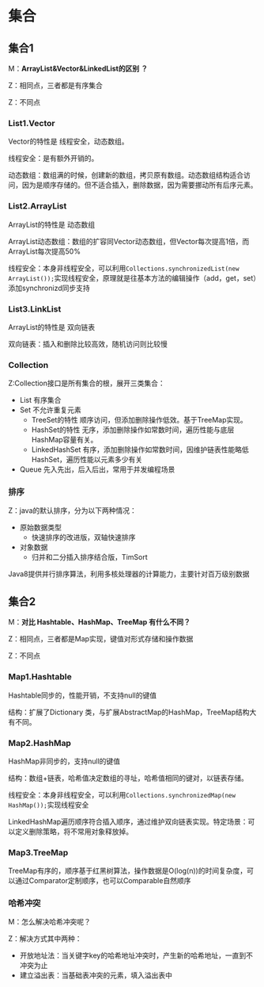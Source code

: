 # 集合

## 集合1

M：**ArrayList&Vector&LinkedList的区别 ？**

Z：相同点，三者都是有序集合

Z：不同点

### List1.Vector

Vector的特性是 线程安全，动态数组。

线程安全：是有额外开销的。

动态数组：数组满的时候，创建新的数组，拷贝原有数组。动态数组结构适合访问，因为是顺序存储的。但不适合插入，删除数据，因为需要挪动所有后序元素。

### List2.ArrayList

ArrayList的特性是 动态数组

ArrayList动态数组：数组的扩容同Vector动态数组，但Vector每次提高1倍，而ArrayList每次提高50%

线程安全：本身非线程安全，可以利用``Collections.synchronizedList(new ArrayList());``实现线程安全，原理就是往基本方法的编辑操作（add，get，set）添加synchronizd同步支持

### List3.LinkList

ArrayList的特性是 双向链表  

双向链表：插入和删除比较高效，随机访问则比较慢

### Collection

Z:Collection接口是所有集合的根，展开三类集合：

- List	有序集合
- Set 不允许重复元素
  - TreeSet的特性 顺序访问，但添加删除操作低效。基于TreeMap实现。
  - HashSet的特性 无序，添加删除操作如常数时间，遍历性能与底层HashMap容量有关。
  - LinkedHashSet 有序，添加删除操作如常数时间，因维护链表性能略低HashSet，遍历性能以元素多少有关
- Queue 先入先出，后入后出，常用于并发编程场景

### 排序

Z：java的默认排序，分为以下两种情况：

- 原始数据类型
  - 快速排序的改进版，双轴快速排序
- 对象数据
  - 归并和二分插入排序结合版，TimSort

Java8提供并行排序算法，利用多核处理器的计算能力，主要针对百万级别数据

## 集合2

M：**对比 Hashtable、HashMap、TreeMap 有什么不同？**  

Z：相同点，三者都是Map实现，键值对形式存储和操作数据

Z：不同点

### Map1.Hashtable

Hashtable同步的，性能开销，不支持null的键值

结构：扩展了Dictionary 类，与扩展AbstractMap的HashMap，TreeMap结构大有不同。

### Map2.HashMap

HashMap非同步的，支持null的键值

结构：数组+链表，哈希值决定数组的寻址，哈希值相同的键对，以链表存储。

线程安全：本身非线程安全，可以利用``Collections.synchronizedMap(new HashMap());``实现线程安全

LinkedHashMap遍历顺序符合插入顺序，通过维护双向链表实现。特定场景：可以定义删除策略，将不常用对象释放掉。

### Map3.TreeMap

TreeMap有序的，顺序基于红黑树算法，操作数据是O(log(n))的时间复杂度，可以通过Comparator定制顺序，也可以Comparable自然顺序

### 哈希冲突

M：怎么解决哈希冲突呢？

Z：解决方式其中两种：

- 开放地址法：当关键字key的哈希地址冲突时，产生新的哈希地址，一直到不冲突为止
- 建立溢出表：当基础表冲突的元素，填入溢出表中
